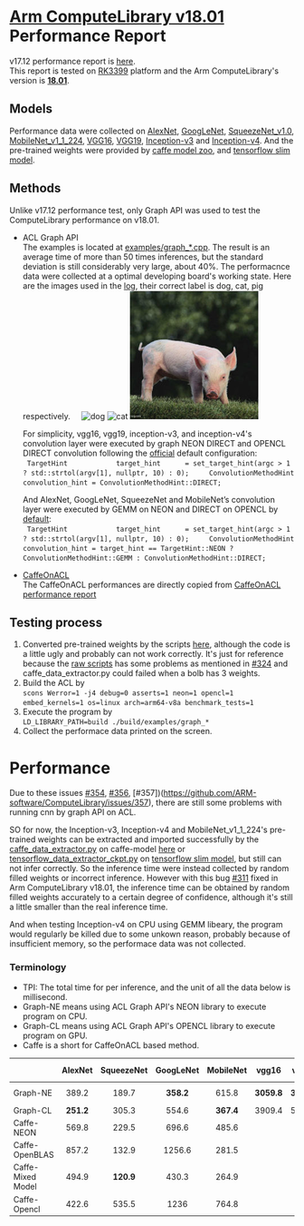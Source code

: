 # [Arm ComputeLibrary v18.01](https://github.com/ARM-software/ComputeLibrary/tree/v18.01) Performance Report  
v17.12 performance report is [here](https://github.com/zhaofenqiang/Test_ComputeLibrary).  
This report is tested on [RK3399](http://wiki.t-firefly.com/index.php/Firefly-RK3399) platform and the Arm ComputeLibrary's version is [**18.01**](https://github.com/ARM-software/ComputeLibrary/tree/v18.01).

## Models
Performance data were collected on [AlexNet](https://github.com/zhaofenqiang/ACLPerformanceTest/blob/master/ComputeLibrary_v1801/examples/graph_alexnet.cpp), [GoogLeNet](https://github.com/zhaofenqiang/ACLPerformanceTest/blob/master/ComputeLibrary_v1801/examples/graph_googlenet.cpp), [SqueezeNet_v1.0](https://github.com/zhaofenqiang/ACLPerformanceTest/blob/master/ComputeLibrary_v1801/examples/graph_squeezenet.cpp), [MobileNet_v1_1_224](https://github.com/zhaofenqiang/ACLPerformanceTest/blob/master/ComputeLibrary_v1801/examples/graph_mobilenet.cpp), [VGG16](https://github.com/zhaofenqiang/ACLPerformanceTest/blob/master/ComputeLibrary_v1801/examples/graph_vgg16.cpp), [VGG19](https://github.com/zhaofenqiang/ACLPerformanceTest/blob/master/ComputeLibrary_v1801/examples/graph_vgg19.cpp), [Inception-v3](https://github.com/zhaofenqiang/ACLPerformanceTest/blob/master/ComputeLibrary_v1801/examples/graph_inception_v3.cpp) and [Inception-v4](https://github.com/zhaofenqiang/ACLPerformanceTest/blob/master/ComputeLibrary_v1801/examples/graph_inception_v4.cpp).
And the pre-trained weights were provided by [caffe model zoo](https://github.com/BVLC/caffe/wiki/Model-Zoo), and [tensorflow slim model](https://github.com/tensorflow/models/tree/master/research/slim#pre-trained-models).

## Methods    
Unlike v17.12 performance test, only Graph API was used to test the ComputeLibrary performance on v18.01.  
+ ACL Graph API   
The examples is located at [examples/graph_*.cpp](https://github.com/zhaofenqiang/ACLPerformanceTest/tree/master/ComputeLibrary_v1801/examples).  The result is an average time of more than 50 times inferences, but the standard deviation is still considerably very large, about 40%. The performacnce data were collected at a optimal developing board's working state. Here are the images used in the [log](https://github.com/zhaofenqiang/ACLPerformanceTest/blob/master/ComputeLibrary_v1801/log/v1801_log), their correct label is dog, cat, pig respectively.     
![dog](https://raw.githubusercontent.com/zhaofenqiang/ComputeLibrary/master/data/images/dog.jpg)  ![cat](https://raw.githubusercontent.com/zhaofenqiang/ComputeLibrary/master/data/images/cat_227.jpg)  ![pig](https://raw.githubusercontent.com/zhaofenqiang/ACLPerformanceTest/master/ComputeLibrary_v1801/data/images/pig.jpg)  

    For simplicity, vgg16, vgg19, inception-v3, and inception-v4's convolution layer were executed by graph NEON DIRECT and OPENCL DIRECT convolution following the [official](https://github.com/zhaofenqiang/ACLPerformanceTest/blob/fc99318d5062fe93455bedfec7e01e308aa02aff/ComputeLibrary_v1801/examples/graph_inception_v3.cpp#L56) default configuration:   
` 
TargetHint            target_hint      = set_target_hint(argc > 1 ? std::strtol(argv[1], nullptr, 10) : 0);    
  ConvolutionMethodHint convolution_hint = ConvolutionMethodHint::DIRECT;
  `

    And AlexNet, GoogLeNet, SqueezeNet and MobileNet’s convolution layer were executed by GEMM on NEON and DIRECT on OPENCL by [default](https://github.com/zhaofenqiang/ACLPerformanceTest/blob/fc99318d5062fe93455bedfec7e01e308aa02aff/ComputeLibrary_v1801/examples/graph_alexnet.cpp#L57):  
` 
TargetHint            target_hint      = set_target_hint(argc > 1 ? std::strtol(argv[1], nullptr, 10) : 0);    
  ConvolutionMethodHint convolution_hint = target_hint == TargetHint::NEON ? ConvolutionMethodHint::GEMM : ConvolutionMethodHint::DIRECT;
  `

+  [CaffeOnACL](https://github.com/OAID/caffeOnACL)    
The CaffeOnACL performances are directly copied from [CaffeOnACL performance report](https://github.com/OAID/CaffeOnACL/blob/master/acl_openailab/performance_report.pdf)

##  Testing process    
1. Converted pre-trained weights by the scripts [here](https://github.com/zhaofenqiang/ACLPerformanceTest/tree/master/ComputeLibrary_v1801/scripts), although the code is a little ugly and probably can not work correctly. It's just for reference because the [raw scripts](https://github.com/ARM-software/ComputeLibrary/tree/master/scripts) has some problems as mentioned in [#324](https://github.com/ARM-software/ComputeLibrary/issues/324) and caffe_data_extractor.py could failed when a bolb has 3 weights. 
2. Build the ACL by  
`scons Werror=1 -j4 debug=0 asserts=1 neon=1 opencl=1 embed_kernels=1 os=linux arch=arm64-v8a benchmark_tests=1`   
3. Execute the program by   
`LD_LIBRARY_PATH=build ./build/examples/graph_*`
4. Collect the performace data printed on the screen.

# Performance  
Due to these issues [#354](https://github.com/ARM-software/ComputeLibrary/issues/354), [#356](https://github.com/ARM-software/ComputeLibrary/issues/356), [#357])(https://github.com/ARM-software/ComputeLibrary/issues/357), there are still some problems with running cnn by graph API on ACL.

SO for now, the Inception-v3, Inception-v4 and MobileNet_v1_1_224's pre-trained weights can be extracted and imported successfully by the [caffe_data_extractor.py](https://github.com/zhaofenqiang/ACLPerformanceTest/blob/master/ComputeLibrary_v1801/scripts/caffe_data_extractor.py) on caffe-model [here](https://github.com/soeaver/caffe-model) or [tensorflow_data_extractor_ckpt.py](https://github.com/zhaofenqiang/ACLPerformanceTest/blob/master/ComputeLibrary_v1801/scripts/tensorflow_data_extractor_ckpt.py) on [tensorflow slim model](https://github.com/tensorflow/models/tree/master/research/slim#pre-trained-models), but still can not infer correctly. So the inference time were instead collected by random filled weights or incorrect inference. However with this bug [#311](https://github.com/ARM-software/ComputeLibrary/issues/311) fixed in Arm ComputeLibrary v18.01, the inference time can be obtained by random filled weights accurately to a certain degree of confidence, although it's still a little smaller than the real inference time.   

And when testing Inception-v4 on CPU using GEMM libeary, the program would regularly be killed due to some unkown reason, probably because of insufficient memory, so the performace data was not collected.

###  Terminology   
- TPI: The total time for per inference, and the unit of all the data below is millisecond.  
- Graph-NE means using ACL Graph API's NEON library to execute program on CPU.
- Graph-CL means using ACL Graph API's OPENCL library to execute program on GPU.
- Caffe is a short for CaffeOnACL based method.

|   |AlexNet|	SqueezeNet	|GoogLeNet|	MobileNet|	vgg16	|vgg19	|Inception-v3|	Inception-v4
| - | :-: | :-: | :-: | :-: | :-: | :-: |  :-: |  :-: | 
|Graph-NE	|389.2|	189.7	|**358.2**	|615.8	|**3059.8**|	**3702.2**	|**1022**	|Memory N/A
|Graph-CL	|**251.2**	|305.3	|554.6	|**367.4**	|3909.4	|5083.2|	1421|	3276.6
|Caffe-NEON	|569.8	|229.5	|696.6	|485.6				
|Caffe-OpenBLAS	|857.2	|132.9	|1256.6	|281.5				
|Caffe-Mixed Model	|494.9	|**120.9**	|430.3	|264.9				
|Caffe-Opencl	|422.6	|535.5	|1236	|764.8			
